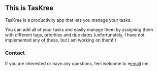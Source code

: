 ## This is TasKree

TasKree is a productivity app that lets you manage your tasks.

You can add all of your tasks and easily manage them by assigning them with different tags, priorities and due dates (unfortunately, I have not implemented any of these, but I am working on them!!)

### Contact

If you are interested or have any questions, feel welcome to e[email](jiashengz@berkeley.edu) me. 
